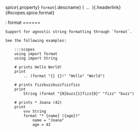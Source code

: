 *spice*{.property} `format`{.descname} (*&ensp;...&ensp;*)[](#scopes.spice.format "Permalink to this definition"){.headerlink} {#scopes.spice.format}

:   format
    ======
    
    Support for agnostic string formatting through `format`.
    
    See the following examples:
    
        :::scopes
        using import format
        using import String
    
        # prints Hello World!
        print
            .. (format "{} {}!" "Hello" "World")
    
        # prints fizzbuzzbuzzfizzfizz
        print
            String (format "{0}buzz{1}fizz{0}" "fizz" "buzz")
    
        # prints * Joana (42)
        print
            vvv String
            format "* {name} ({age})"
                name = "Joana"
                age = 42

